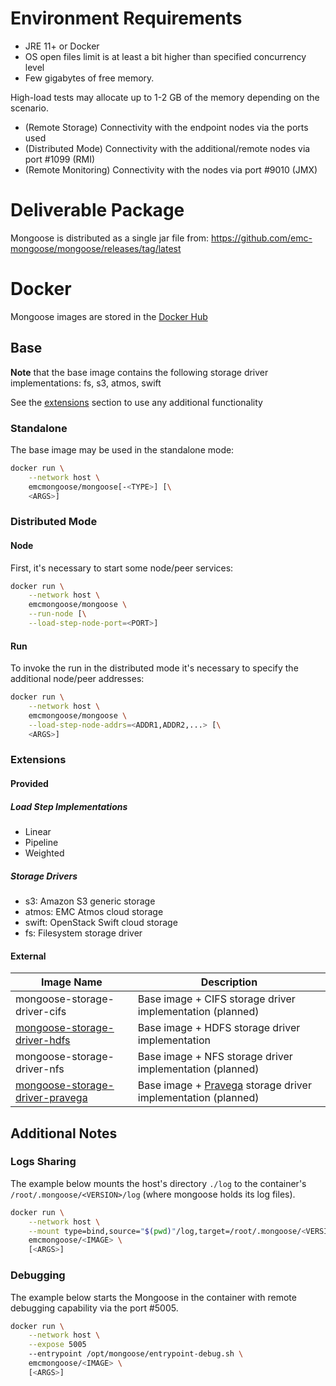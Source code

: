 # Environment Requirements

* JRE 11+ or Docker
* OS open files limit is at least a bit higher than specified concurrency level
* Few gigabytes of free memory.

High-load tests may allocate up to 1-2 GB of the memory depending on the scenario.
* (Remote Storage) Connectivity with the endpoint nodes via the ports used
* (Distributed Mode) Connectivity with the additional/remote nodes via port #1099 (RMI)
* (Remote Monitoring) Connectivity with the nodes via port #9010 (JMX)

# Deliverable Package

Mongoose is distributed as a single jar file from:
https://github.com/emc-mongoose/mongoose/releases/tag/latest

# Docker

Mongoose images are stored in the [Docker Hub](https://hub.docker.com/u/emcmongoose/)

## Base

**Note** that the base image contains the following storage driver implementations: fs, s3, atmos, swift

See the [extensions](#extensions) section to use any additional functionality

### Standalone

The base image may be used in the standalone mode:
```bash
docker run \
    --network host \
    emcmongoose/mongoose[-<TYPE>] [\
    <ARGS>]
```

### Distributed Mode

#### Node

First, it's necessary to start some node/peer services:
```bash
docker run \
    --network host \
    emcmongoose/mongoose \
    --run-node [\
    --load-step-node-port=<PORT>]
```

#### Run

To invoke the run in the distributed mode it's necessary to specify the additional node/peer addresses:
```bash
docker run \
    --network host \
    emcmongoose/mongoose \
    --load-step-node-addrs=<ADDR1,ADDR2,...> [\
    <ARGS>]
```

### Extensions

#### Provided

##### Load Step Implementations

* Linear
* Pipeline
* Weighted

##### Storage Drivers

* s3: Amazon S3 generic storage
* atmos: EMC Atmos cloud storage
* swift: OpenStack Swift cloud storage
* fs: Filesystem storage driver

#### External

| Image Name | Description |
|------------|-------------|
| mongoose-storage-driver-cifs | Base image + CIFS storage driver implementation (planned) |
| [mongoose-storage-driver-hdfs](https://github.com/emc-mongoose/mongoose-storage-driver-hdfs) | Base image + HDFS storage driver implementation |
| mongoose-storage-driver-nfs | Base image + NFS storage driver implementation (planned) |
| [mongoose-storage-driver-pravega](https://github.com/emc-mongoose/mongoose-storage-driver-pravega) | Base image + [Pravega](http://pravega.io) storage driver implementation (planned) |

## Additional Notes

### Logs Sharing

The example below mounts the host's directory `./log` to the container's
`/root/.mongoose/<VERSION>/log` (where mongoose holds its log files).

```bash
docker run \
    --network host \
    --mount type=bind,source="$(pwd)"/log,target=/root/.mongoose/<VERSION>/log
    emcmongoose/<IMAGE> \
    [<ARGS>]
```

### Debugging

The example below starts the Mongoose in the container with remote
debugging capability via the port #5005.

```bash
docker run \
    --network host \
    --expose 5005
    --entrypoint /opt/mongoose/entrypoint-debug.sh \
    emcmongoose/<IMAGE> \
    [<ARGS>]
```
